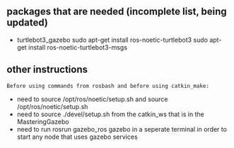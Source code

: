 ## packages that are needed (incomplete list, being updated)

- turtlebot3_gazebo
	sudo apt-get install ros-noetic-turtlebot3
	sudo apt-get install ros-noetic-turtlebot3-msgs
	

## other instructions

	Before using commands from rosbash and before using catkin_make:

- need to source /opt/ros/noetic/setup.sh and source /opt/ros/noetic/setup.sh
- need to source ./devel/setup.sh from the catkin_ws that is in the MasteringGazebo
- need to run rosrun gazebo_ros gazebo in a seperate terminal in order to start any node that uses gazebo services
